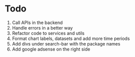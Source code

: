 # Todo

1) Call APIs in the backend
2) Handle errors in a better way
3) Refactor code to services and utils
4) Format chart labels, datasets and add more time periods
5) Add divs under search-bar with the package names 
6) Add google adsense on the right side